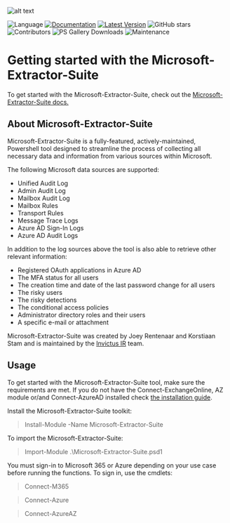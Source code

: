 ![alt text](https://github.com/invictus-ir/Microsoft-Extractor-Suite/blob/main/docs/source/Images/Invictus-Incident-Response.jpg?raw=true)

![Language](https://img.shields.io/badge/Language-Powershell-blue)
[![Documentation](https://img.shields.io/badge/Read%20the%20Docs-Documentation-blue)](https://microsoft-365-extractor-suite.readthedocs.io/en/latest/)
[![Latest Version](https://img.shields.io/powershellgallery/v/Microsoft-Extractor-Suite?label=Latest%20Version&color=brightgreen)](https://www.powershellgallery.com/packages/Microsoft-Extractor-Suite)
![GitHub stars](https://img.shields.io/github/stars/invictus-ir/Microsoft-Extractor-Suite?style=social)
![Contributors](https://img.shields.io/github/contributors/invictus-ir/Microsoft-Extractor-Suite)
![PS Gallery Downloads](https://img.shields.io/powershellgallery/dt/Microsoft-Extractor-Suite?label=PS%20Gallery%20Downloads)
![Maintenance](https://img.shields.io/badge/Maintenance%20Level-Actively%20Developed-brightgreen)

# Getting started with the Microsoft-Extractor-Suite

To get started with the Microsoft-Extractor-Suite, check out the [Microsoft-Extractor-Suite docs.](https://microsoft-365-extractor-suite.readthedocs.io/en/latest/)

## About Microsoft-Extractor-Suite
Microsoft-Extractor-Suite is a fully-featured, actively-maintained, Powershell tool designed to streamline the process of collecting all necessary data and information from various sources within Microsoft.

The following Microsoft data sources are supported:
* Unified Audit Log
* Admin Audit Log
* Mailbox Audit Log
* Mailbox Rules
* Transport Rules
* Message Trace Logs
* Azure AD Sign-In Logs
* Azure AD Audit Logs

In addition to the log sources above the tool is also able to retrieve other relevant information:
* Registered OAuth applications in Azure AD
* The MFA status for all users
* The creation time and date of the last password change for all users
* The risky users
* The risky detections
* The conditional access policies
* Administrator directory roles and their users
* A specific e-mail or attachment

Microsoft-Extractor-Suite was created by Joey Rentenaar and Korstiaan Stam and is maintained by the [Invictus IR](https://www.invictus-ir.com/) team.

## Usage
To get started with the Microsoft-Extractor-Suite tool, make sure the requirements are met. If you do not have the Connect-ExchangeOnline, AZ module or/and Connect-AzureAD installed check [the installation guide](https://microsoft-365-extractor-suite.readthedocs.io/en/latest/installation/Installation.html).

Install the Microsoft-Extractor-Suite toolkit:
> Install-Module -Name Microsoft-Extractor-Suite

To import the Microsoft-Extractor-Suite:
> Import-Module .\Microsoft-Extractor-Suite.psd1

You must sign-in to Microsoft 365 or Azure depending on your use case before running the functions. To sign in, use the cmdlets:
> Connect-M365

> Connect-Azure

> Connect-AzureAZ

